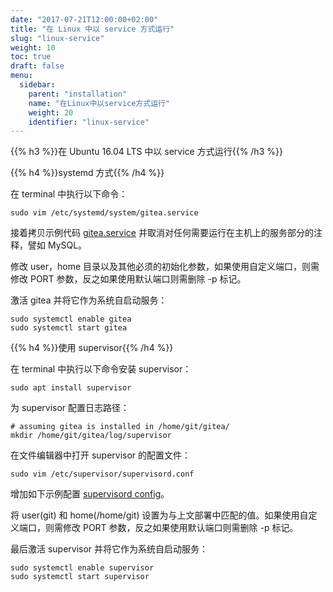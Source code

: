 ```yaml
---
date: "2017-07-21T12:00:00+02:00"
title: "在 Linux 中以 service 方式运行"
slug: "linux-service"
weight: 10
toc: true
draft: false
menu:
  sidebar:
    parent: "installation"
    name: "在Linux中以service方式运行"
    weight: 20
    identifier: "linux-service"
---
```


{{% h3 %}}在 Ubuntu 16.04 LTS 中以 service 方式运行{{% /h3 %}}

{{% h4 %}}systemd 方式{{% /h4 %}}

在 terminal 中执行以下命令：
```
sudo vim /etc/systemd/system/gitea.service
```

接着拷贝示例代码 [gitea.service](https://github.com/go-gitea/gitea/blob/master/contrib/systemd/gitea.service) 并取消对任何需要运行在主机上的服务部分的注释，譬如 MySQL。

修改 user，home 目录以及其他必须的初始化参数，如果使用自定义端口，则需修改 PORT 参数，反之如果使用默认端口则需删除 -p 标记。

激活 gitea 并将它作为系统自启动服务：
```
sudo systemctl enable gitea
sudo systemctl start gitea
```


{{% h4 %}}使用 supervisor{{% /h4 %}}

在 terminal 中执行以下命令安装 supervisor：
```
sudo apt install supervisor
```

为 supervisor 配置日志路径：
```
# assuming gitea is installed in /home/git/gitea/
mkdir /home/git/gitea/log/supervisor
```

在文件编辑器中打开 supervisor 的配置文件：
```
sudo vim /etc/supervisor/supervisord.conf
```

增加如下示例配置
[supervisord config](https://github.com/go-gitea/gitea/blob/master/contrib/supervisor/gitea)。

将 user(git) 和 home(/home/git) 设置为与上文部署中匹配的值。如果使用自定义端口，则需修改 PORT 参数，反之如果使用默认端口则需删除 -p 标记。

最后激活 supervisor 并将它作为系统自启动服务：
```
sudo systemctl enable supervisor
sudo systemctl start supervisor
```
